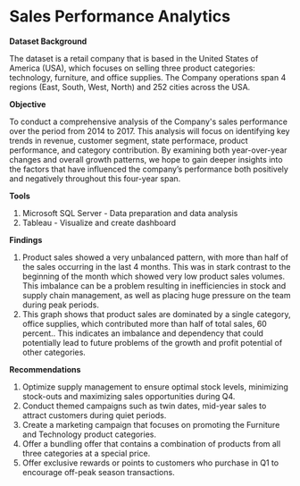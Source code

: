 # Sales Performance Analytics

**Dataset Background**

The dataset is a retail company that is based in the United States of America (USA), which focuses on selling three product categories: technology, furniture, and office supplies.  The Company operations span 4 regions (East, South, West,  North) and 252 cities across the USA. 

**Objective**

To conduct a comprehensive analysis of the Company's sales performance over the period from 2014 to 2017. This analysis will focus on identifying key trends in revenue, customer segment, state performace, product performance, and category contribution. By examining both year-over-year changes and overall growth patterns, we hope to gain deeper insights into the factors that have influenced the company’s performance both positively and negatively throughout this four-year span.

**Tools**
1. Microsoft SQL Server - Data preparation and data analysis
2. Tableau - Visualize and create dashboard

**Findings**
1. Product sales showed a very unbalanced pattern, with more than half of the sales occurring in the last 4 months. This was in stark contrast to the beginning of the month which showed very low product sales volumes. This imbalance can be a problem resulting in inefficiencies in stock and supply chain management, as well as placing huge pressure on the team during peak periods. 
2. This graph shows that product sales are dominated by a single category, office supplies, which contributed more than half of total sales, 60 percent.. This indicates an imbalance and dependency that could potentially lead to future problems of the growth and profit potential of other categories.

**Recommendations**
1. Optimize supply management to ensure optimal stock levels, minimizing stock-outs and maximizing sales opportunities during Q4.
2. Conduct themed campaigns such as twin dates, mid-year sales to attract customers during quiet periods.
3. Create a marketing campaign that focuses on promoting the Furniture and Technology product categories.
4. Offer a bundling offer that contains a combination of products from all three categories at a special price.
5. Offer exclusive rewards or points to customers who purchase in Q1 to encourage off-peak season transactions.

